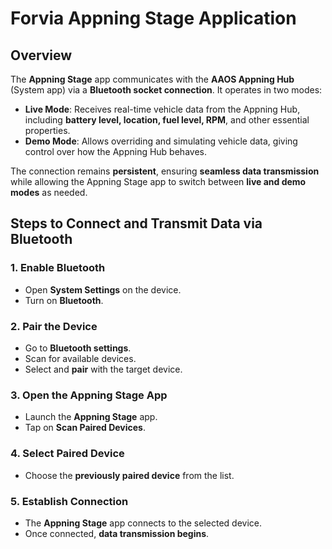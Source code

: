 # Forvia Appning Stage Application  

## Overview  
The **Appning Stage** app communicates with the **AAOS Appning Hub** (System app) via a **Bluetooth socket connection**. It operates in two modes:  

- **Live Mode**: Receives real-time vehicle data from the Appning Hub, including **battery level, location, fuel level, RPM**, and other essential properties.  
- **Demo Mode**: Allows overriding and simulating vehicle data, giving control over how the Appning Hub behaves.  

The connection remains **persistent**, ensuring **seamless data transmission** while allowing the Appning Stage app to switch between **live and demo modes** as needed.  

## Steps to Connect and Transmit Data via Bluetooth  

### 1. Enable Bluetooth  
- Open **System Settings** on the device.  
- Turn on **Bluetooth**.  

### 2. Pair the Device  
- Go to **Bluetooth settings**.  
- Scan for available devices.  
- Select and **pair** with the target device.  

### 3. Open the Appning Stage App  
- Launch the **Appning Stage** app.  
- Tap on **Scan Paired Devices**.  

### 4. Select Paired Device  
- Choose the **previously paired device** from the list.  

### 5. Establish Connection  
- The **Appning Stage** app connects to the selected device.  
- Once connected, **data transmission begins**.  
